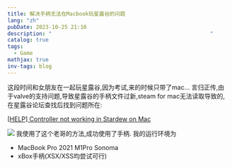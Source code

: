 ```yaml
---
title: 解决手柄无法在Macbook玩星露谷的问题
lang: "zh"
pubDate: 2023-10-25 21:10
description: "                                                  "
catalog: true
tags:
  - Game
mathjax: true
inv-tags: blog
---
```

这段时间和女朋友在一起玩星露谷,因为考试,来的时候只带了mac...
言归正传,由于valve的支持问题,导致星露谷的手柄文件过新,steam for mac无法读取导致的,在星露谷论坛查找后找到问题所在:

[[HELP] Controller not working in Stardew on Mac](https://forums.stardewvalley.net/threads/help-controller-not-working-in-stardew-on-mac.5452/#post-106170)

![](https://img.asyncx.top/images/202310252159264.png)
我使用了这个老哥的方法,成功使用了手柄.
我的运行环境为
* MacBook Pro 2021 M1Pro Sonoma
* xBox手柄(XSX/XSS均尝试可行)
